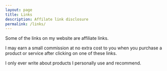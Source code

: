 ```yaml
---
layout: page
title: Links
description: Affilate link disclosure
permalink: /links/
---
```


Some of the links on my website are affiliate links.

I may earn a small commission at no extra cost to you when you purchase a product or service after clicking on one of these links.

I only ever write about products I personally use and recommend.